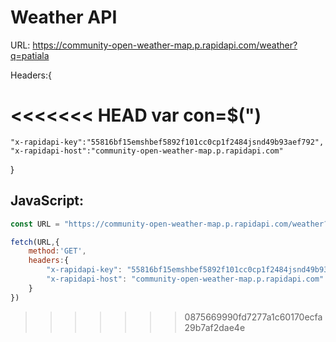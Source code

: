 # Weather API

URL: https://community-open-weather-map.p.rapidapi.com/weather?q=patiala

Headers:{

<<<<<<< HEAD
var con=$("<sescr>)
=======
    "x-rapidapi-key":"55816bf15emshbef5892f101cc0cp1f2484jsnd49b93aef792",
    "x-rapidapi-host":"community-open-weather-map.p.rapidapi.com"
}

## JavaScript:

```javascript
const URL = "https://community-open-weather-map.p.rapidapi.com/weather?q=patiala";

fetch(URL,{
    method:'GET',
    headers:{
        "x-rapidapi-key": "55816bf15emshbef5892f101cc0cp1f2484jsnd49b93aef792",
        "x-rapidapi-host": "community-open-weather-map.p.rapidapi.com"
    }
})
```
>>>>>>> 0875669990fd7277a1c60170ecfa29b7af2dae4e
